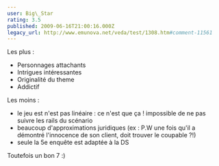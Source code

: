 ```yaml
---
user: Big\_Star
rating: 3.5
published: 2009-06-16T21:00:16.000Z
legacy_url: http://www.emunova.net/veda/test/1308.htm#comment-11561
---
```

Les plus : 
- Personnages attachants
- Intrigues intéressantes
- Originalité du theme
- Addictif

Les moins : 
- le jeu est n'est pas linéaire : ce n'est que ça ! impossible de ne pas suivre les rails du scénario
- beaucoup d'approximations juridiques (ex : P.W une fois qu'il a démontré l'innocence de son client, doit trouver le coupable ?!)
- seule la 5e enquête est adaptée à la DS

Toutefois un bon 7 :)